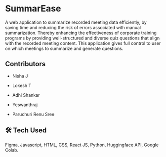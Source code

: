 
# SummarEase

A web application to summarize recorded meeting data efficiently, by saving time and reducing the risk of errors associated with manual summarization. Thereby enhancing the effectiveness of corporate training programs by providing well-structured and diverse quiz questions that align with the recorded meeting content. This application gives full control to user on which meetings to summarize and generate questions.


## Contributors 

- Nisha J 

- Lokesh T
 
- Adhi Shankar 

- Yeswanthraj 

- Paruchuri Renu Sree
## 🛠 Tech Used
Figma, Javascript, HTML, CSS, React JS, Python, Huggingface API, Google Colab. 
